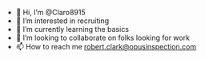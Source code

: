 - 👋 Hi, I’m @Claro8915
- 👀 I’m interested in recruiting
- 🌱 I’m currently learning the basics
- 💞️ I’m looking to collaborate on folks looking for work
- 📫 How to reach me robert.clark@opusinspection.com


<!---
Claro8915/Claro8915 is a ✨ special ✨ repository because its `README.md` (this file) appears on your GitHub profile.
You can click the Preview link to take a look at your changes.
--->
